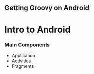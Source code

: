## Getting Groovy on Android

# Intro to Android

### Main Components

- Application
- Activities
- Fragments
